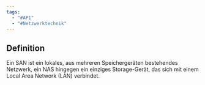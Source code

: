 ```yaml
---
tags:
  - "#AP1"
  - "#Netzwerktechnik"
---
```

## Definition
Ein SAN ist ein lokales, aus mehreren Speichergeräten bestehendes Netzwerk, ein NAS hingegen ein einziges Storage-Gerät, das sich mit einem Local Area Network (LAN) verbindet.